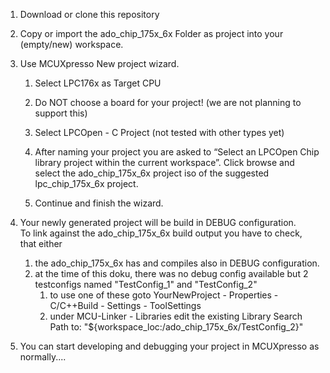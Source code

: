 1.  Download or clone this repository

2.  Copy or import the ado_chip_175x_6x Folder as project into your (empty/new)
    workspace.

3.  Use MCUXpresso New project wizard.

    1.  Select LPC176x as Target CPU

    2.  Do NOT choose a board for your project! (we are not planning to support
        this)

    3.  Select LPCOpen - C Project (not tested with other types yet)

    4.  After naming your project you are asked to “Select an LPCOpen Chip
        library project within the current workspace”. Click browse and select
        the ado_chip_175x_6x project iso of the suggested lpc_chip_175x_6x
        project.

    5.  Continue and finish the wizard.

4.  Your newly generated project will be build in DEBUG configuration.  
    To link against the ado_chip_175x_6x build output you have to check, that either
    1.  the ado_chip_175x_6x has and compiles also in DEBUG configuration.
    2.  at the time of this doku, there was no debug config available but 2 testconfigs named "TestConfig_1" and "TestConfig_2"
        1. to use one of these goto YourNewProject - Properties - C/C++Build - Settings - ToolSettings
        2. under MCU-Linker - Libraries edit the existing Library Search Path to:        "${workspace_loc:/ado_chip_175x_6x/TestConfig_2}" 
          
    
4.  You can start developing and debugging your project in MCUXpresso as
    normally....
